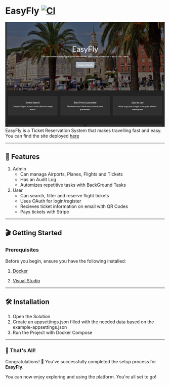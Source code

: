 # EasyFly [![CI](https://github.com/Jordan-Dimitrov/18.-Plane-Ticket-Reservation-System/actions/workflows/dotnet.yml/badge.svg)](https://github.com/Jordan-Dimitrov/18.-Plane-Ticket-Reservation-System/actions/workflows/dotnet.yml)

![EasyFly Home Page](/easyfly.png)
EasyFly is a Ticket Reservation System that makes travelling fast and easy. You can find the site deployed [here](https://easyfly.runasp.net/)

---
## :star2: Features
1. Admin
   - Can managa Airports, Planes, Flights and Tickets
   - Has an Audit Log
   - Automizes repetitive tasks with BackGround Tasks
2. User
    - Can search, filter and reserve flight tickets
    - Uses OAuth for login/register
    - Recieves ticket information on email with QR Codes
    - Pays tickets with Stripe
  
---
## 🎬 Getting Started
### Prerequisites
Before you begin, ensure you have the following installed:

1. [Docker](https://www.docker.com/)

2. [Visual Studio](https://visualstudio.microsoft.com/)

---
## 🛠️ Installation
1. Open the Solution
2. Create an appsettings.json filled with the needed data based on the example-appsettings.json
3. Run the Project with Docker Compose

---
### :tada: That's All!

Congratulations! :confetti_ball: You've successfully completed the setup process for **EasyFly**.

You can now enjoy exploring and using the platform. You're all set to go!
